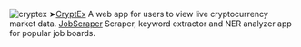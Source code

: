 
 ![cryptex](https://user-images.githubusercontent.com/107228115/235328598-98b6083a-6b72-41c1-ae57-f457f83edb2a.gif)
➤[CryptEx](https://rydev.io/cryptex-project/index.html) A web app for users to view live cryptocurrency market data. 
[JobScraper](https://github.com/RydCri/JobScraper) Scraper, keyword extractor and NER analyzer app for popular job boards.
